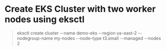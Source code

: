 # Create EKS Cluster with two worker nodes using eksctl
> eksctl create cluster --name demo-eks --region us-east-2 --nodegroup-name my-nodes --node-type t3.small --managed --nodes 2
